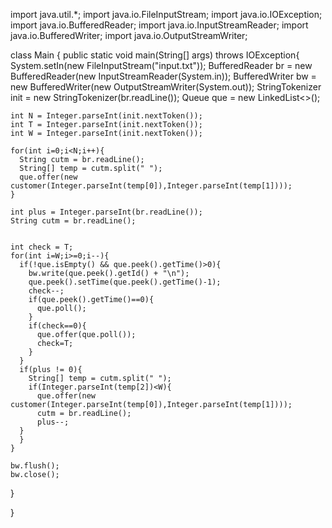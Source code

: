 import java.util.*;
import java.io.FileInputStream;
import java.io.IOException;
import java.io.BufferedReader;
import java.io.InputStreamReader;
import java.io.BufferedWriter;
import java.io.OutputStreamWriter;



class Main {
  public static void main(String[] args) throws IOException{
    System.setIn(new FileInputStream("input.txt"));
    BufferedReader br = new BufferedReader(new InputStreamReader(System.in));
    BufferedWriter bw = new BufferedWriter(new OutputStreamWriter(System.out));
    StringTokenizer init = new StringTokenizer(br.readLine());
    Queue<customer> que = new LinkedList<>();
    
    int N = Integer.parseInt(init.nextToken());
    int T = Integer.parseInt(init.nextToken());
    int W = Integer.parseInt(init.nextToken());
    
    for(int i=0;i<N;i++){
      String cutm = br.readLine();
      String[] temp = cutm.split(" ");
      que.offer(new customer(Integer.parseInt(temp[0]),Integer.parseInt(temp[1])));
    }

    int plus = Integer.parseInt(br.readLine());
    String cutm = br.readLine();

    
    int check = T;
    for(int i=W;i>=0;i--){
      if(!que.isEmpty() && que.peek().getTime()>0){
        bw.write(que.peek().getId() + "\n");
        que.peek().setTime(que.peek().getTime()-1);
        check--;
        if(que.peek().getTime()==0){
          que.poll();
        }
        if(check==0){
          que.offer(que.poll());
          check=T;
        }
      }
      if(plus != 0){
        String[] temp = cutm.split(" ");
        if(Integer.parseInt(temp[2])<W){
          que.offer(new   customer(Integer.parseInt(temp[0]),Integer.parseInt(temp[1])));
          cutm = br.readLine();
          plus--;
      }
      }
    }

    bw.flush();
    bw.close();
  }

  
}
